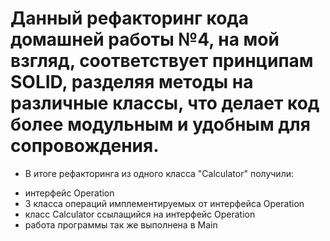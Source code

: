 # Данный рефакторинг кода домашней работы №4, на мой взгляд, соответствует принципам SOLID, разделяя методы на различные классы, что делает код более модульным и удобным для сопровождения.

* В итоге рефакторинга из одного класса "Calculator" получили: 
- интерфейс Operation
- 3 класса операций имплементируемых от интерфейса Operation
- класс Calculator ссылащийся на интерфейс Operation
- работа программы так же выполнена в Main